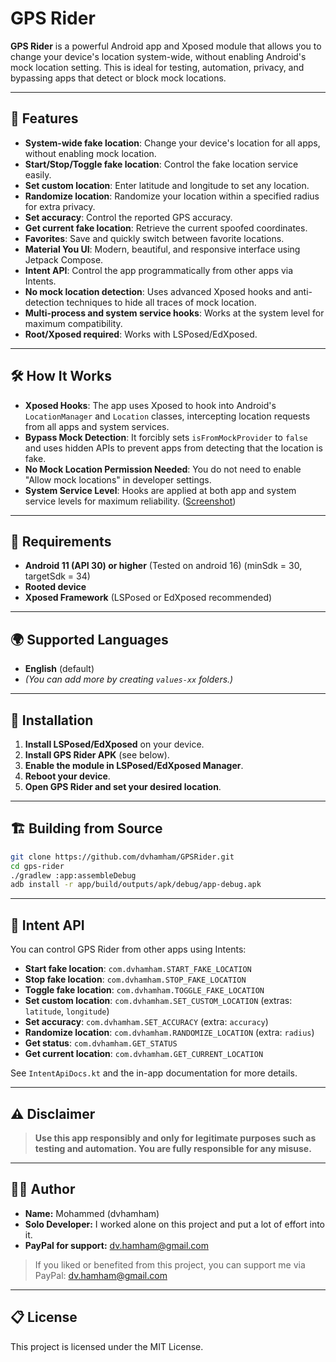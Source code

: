# GPS Rider

**GPS Rider** is a powerful Android app and Xposed module that allows you to change your device's location system-wide, without enabling Android's mock location setting. This is ideal for testing, automation, privacy, and bypassing apps that detect or block mock locations.

---

## 📱 Features

- **System-wide fake location**: Change your device's location for all apps, without enabling mock location.
- **Start/Stop/Toggle fake location**: Control the fake location service easily.
- **Set custom location**: Enter latitude and longitude to set any location.
- **Randomize location**: Randomize your location within a specified radius for extra privacy.
- **Set accuracy**: Control the reported GPS accuracy.
- **Get current fake location**: Retrieve the current spoofed coordinates.
- **Favorites**: Save and quickly switch between favorite locations.
- **Material You UI**: Modern, beautiful, and responsive interface using Jetpack Compose.
- **Intent API**: Control the app programmatically from other apps via Intents.
- **No mock location detection**: Uses advanced Xposed hooks and anti-detection techniques to hide all traces of mock location.
- **Multi-process and system service hooks**: Works at the system level for maximum compatibility.
- **Root/Xposed required**: Works with LSPosed/EdXposed.

---

## 🛠️ How It Works

- **Xposed Hooks**: The app uses Xposed to hook into Android's `LocationManager` and `Location` classes, intercepting location requests from all apps and system services.
- **Bypass Mock Detection**: It forcibly sets `isFromMockProvider` to `false` and uses hidden APIs to prevent apps from detecting that the location is fake.
- **No Mock Location Permission Needed**: You do not need to enable "Allow mock locations" in developer settings.
- **System Service Level**: Hooks are applied at both app and system service levels for maximum reliability.
(<a href="screenshot">Screenshot</a>)

---

## 🏁 Requirements

- **Android 11 (API 30) or higher** (Tested on android 16) (minSdk = 30, targetSdk = 34)
- **Rooted device**
- **Xposed Framework** (LSPosed or EdXposed recommended)

---

## 🌍 Supported Languages

- **English** (default)
- *(You can add more by creating `values-xx` folders.)*

---

## 🚀 Installation

1. **Install LSPosed/EdXposed** on your device.
2. **Install GPS Rider APK** (see below).
3. **Enable the module in LSPosed/EdXposed Manager**.
4. **Reboot your device**.
5. **Open GPS Rider and set your desired location**.

---

## 🏗️ Building from Source

```sh
git clone https://github.com/dvhamham/GPSRider.git
cd gps-rider
./gradlew :app:assembleDebug
adb install -r app/build/outputs/apk/debug/app-debug.apk
```

---

## 📡 Intent API

You can control GPS Rider from other apps using Intents:

- **Start fake location**: `com.dvhamham.START_FAKE_LOCATION`
- **Stop fake location**: `com.dvhamham.STOP_FAKE_LOCATION`
- **Toggle fake location**: `com.dvhamham.TOGGLE_FAKE_LOCATION`
- **Set custom location**: `com.dvhamham.SET_CUSTOM_LOCATION` (extras: `latitude`, `longitude`)
- **Set accuracy**: `com.dvhamham.SET_ACCURACY` (extra: `accuracy`)
- **Randomize location**: `com.dvhamham.RANDOMIZE_LOCATION` (extra: `radius`)
- **Get status**: `com.dvhamham.GET_STATUS`
- **Get current location**: `com.dvhamham.GET_CURRENT_LOCATION`

See `IntentApiDocs.kt` and the in-app documentation for more details.

---

## ⚠️ Disclaimer

> **Use this app responsibly and only for legitimate purposes such as testing and automation. You are fully responsible for any misuse.**

---

## 👨‍💻 Author

- **Name:** Mohammed (dvhamham)
- **Solo Developer:** I worked alone on this project and put a lot of effort into it.
- **PayPal for support:** [dv.hamham@gmail.com](mailto:dv.hamham@gmail.com)

> If you liked or benefited from this project, you can support me via PayPal: dv.hamham@gmail.com

---

## 📋 License

This project is licensed under the MIT License. 
